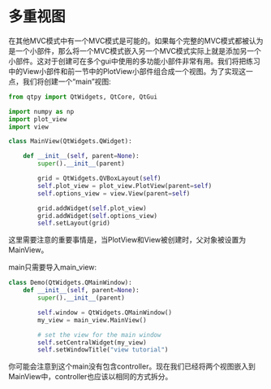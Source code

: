# 多重视图

 在其他MVC模式中有一个MVC模式是可能的。如果每个完整的MVC模式都被认为是一个小部件，那么将一个MVC模式嵌入另一个MVC模式实际上就是添加另一个小部件。这对于创建可在多个gui中使用的多功能小部件非常有用。
​        我们将把练习中的View小部件和前一节中的PlotView小部件组合成一个视图。为了实现这一点，我们将创建一个“main”视图:

```python
from qtpy import QtWidgets, QtCore, QtGui

import numpy as np
import plot_view
import view

class MainView(QtWidgets.QWidget):

    def __init__(self, parent=None):
        super().__init__(parent)

        grid = QtWidgets.QVBoxLayout(self)
        self.plot_view = plot_view.PlotView(parent=self)
        self.options_view = view.View(parent=self)

        grid.addWidget(self.plot_view)
        grid.addWidget(self.options_view)
        self.setLayout(grid)
```

这里需要注意的重要事情是，当PlotView和View被创建时，父对象被设置为MainView。

main只需要导入main_view:

```python
class Demo(QtWidgets.QMainWindow):
    def __init__(self, parent=None):
        super().__init__(parent)

        self.window = QtWidgets.QMainWindow()
        my_view = main_view.MainView()

        # set the view for the main window
        self.setCentralWidget(my_view)
        self.setWindowTitle("view tutorial")
```

你可能会注意到这个main没有包含controller。现在我们已经将两个视图嵌入到MainView中，controller也应该以相同的方式拆分。
